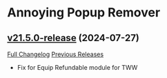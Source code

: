 # Annoying Popup Remover

## [v21.5.0-release](https://github.com/KyrosKrane/AnnoyingPopupRemover/tree/v21.5.0-release) (2024-07-27)
[Full Changelog](https://github.com/KyrosKrane/AnnoyingPopupRemover/compare/v21.4.0-release...v21.5.0-release) [Previous Releases](https://github.com/KyrosKrane/AnnoyingPopupRemover/releases)

- Fix for Equip Refundable module for TWW  
